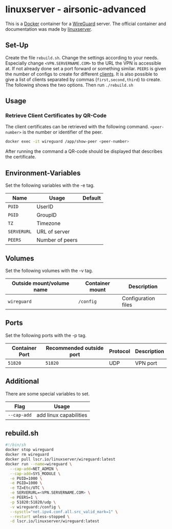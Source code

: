 # linuxserver - airsonic-advanced

This is a [Docker](/wiki/docker.md) container for a
[WireGuard](../vpn.md#WireGuard) server.
The official container and documentation was made by
[linuxserver](https://hub.docker.com/r/linuxserver/wireguard).

## Set-Up

Create the file `rebuild.sh`.
Change the settings according to your needs.
Especially change `<VPN.SERVERNAME.COM>` to the URL the VPN is accessible at.
If not already done set a port forward or something similar.
`PEERS` is given the number of configs to create for different
[clients](/wiki/vpn.md#client-wg).
It is also possible to give a list of clients separated by commas
(`first,second,third`) to create.
The following shows the two options.
Then run `./rebuild.sh`

## Usage

### Retrieve Client Certificates by QR-Code

The client certificates can be retrieved with the following command.
`<peer-number>` is the number or identifier of the peer.

```sh
docker exec -it wireguard /app/show-peer <peer-number>
```

After running the command a QR-code should be displayed that describes the
certificate.

## Environment-Variables

Set the following variables with the -e tag.

| Name        | Usage           | Default |
| ----------- | --------------- | ------- |
| `PUID`      | UserID          |         |
| `PGID`      | GroupID         |         |
| `TZ`        | Timezone        |         |
| `SERVERURL` | URL of server   |         |
| `PEERS`     | Number of peers |         |

## Volumes

Set the following volumes with the -v tag.

| Outside mount/volume name | Container mount | Description             |
| ------------------------- | --------------- | ----------------------- |
| `wireguard`               | `/config`       | Configuration files     |

## Ports

Set the following ports with the -p tag.

| Container Port | Recommended outside port | Protocol | Description |
| -------------- | ------------------------ | -------- | ----------- |
| `51820`        | `51820`                  | UDP      | VPN port    |

## Additional

There are some special variables to set.

| Flag        | Usage                  |
| ----------- | ---------------------- |
| `--cap-add` | add linux capabilities |

## rebuild.sh

```sh
#!/bin/sh
docker stop wireguard
docker rm wireguard
docker pull lscr.io/linuxserver/wireguard:latest
docker run --name=wireguard \
  --cap-add=NET_ADMIN \
  --cap-add=SYS_MODULE \
  -e PUID=1000 \
  -e PGID=1000 \
  -e TZ=Etc/UTC \
  -e SERVERURL=<VPN.SERVERNAME.COM> \
  -e PEERS=1 \
  -p 51820:51820/udp \
  -v wireguard:/config \
  --sysctl="net.ipv4.conf.all.src_valid_mark=1" \
  --restart unless-stopped \
  -d lscr.io/linuxserver/wireguard:latest
```
